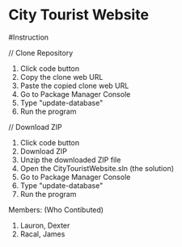 # City Tourist Website

#Instruction

// Clone Repository
1. Click code button
2. Copy the clone web URL
3. Paste the copied clone web URL
4. Go to Package Manager Console
5. Type "update-database"
6. Run the program

// Download ZIP
1. Click code button
2. Download ZIP
3. Unzip the downloaded ZIP file
4. Open the CityTouristWebsite.sln (the solution)
5. Go to Package Manager Console
6. Type "update-database"
7. Run the program

Members: (Who Contibuted) 
1. Lauron, Dexter
2. Racal, James
